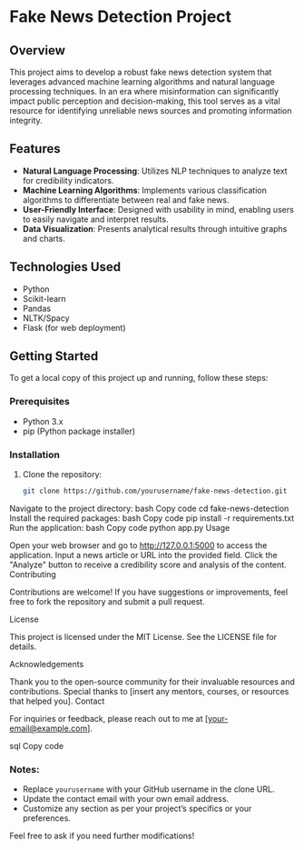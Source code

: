 # Fake News Detection Project

## Overview
This project aims to develop a robust fake news detection system that leverages advanced machine learning algorithms and natural language processing techniques. In an era where misinformation can significantly impact public perception and decision-making, this tool serves as a vital resource for identifying unreliable news sources and promoting information integrity.

## Features
- **Natural Language Processing**: Utilizes NLP techniques to analyze text for credibility indicators.
- **Machine Learning Algorithms**: Implements various classification algorithms to differentiate between real and fake news.
- **User-Friendly Interface**: Designed with usability in mind, enabling users to easily navigate and interpret results.
- **Data Visualization**: Presents analytical results through intuitive graphs and charts.

## Technologies Used
- Python
- Scikit-learn
- Pandas
- NLTK/Spacy
- Flask (for web deployment)

## Getting Started
To get a local copy of this project up and running, follow these steps:

### Prerequisites
- Python 3.x
- pip (Python package installer)

### Installation
1. Clone the repository:  
   ```bash
   git clone https://github.com/yourusername/fake-news-detection.git
Navigate to the project directory:
bash
Copy code
cd fake-news-detection
Install the required packages:
bash
Copy code
pip install -r requirements.txt
Run the application:
bash
Copy code
python app.py
Usage

Open your web browser and go to http://127.0.0.1:5000 to access the application.
Input a news article or URL into the provided field.
Click the "Analyze" button to receive a credibility score and analysis of the content.
Contributing

Contributions are welcome! If you have suggestions or improvements, feel free to fork the repository and submit a pull request.

License

This project is licensed under the MIT License. See the LICENSE file for details.

Acknowledgements

Thank you to the open-source community for their invaluable resources and contributions.
Special thanks to [insert any mentors, courses, or resources that helped you].
Contact

For inquiries or feedback, please reach out to me at [your-email@example.com].

sql
Copy code

### Notes:
- Replace `yourusername` with your GitHub username in the clone URL.
- Update the contact email with your own email address.
- Customize any section as per your project’s specifics or your preferences. 

Feel free to ask if you need further modifications!
